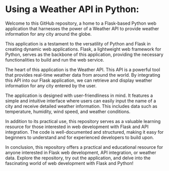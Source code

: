 # Using a Weather API in Python:
Welcome to this GitHub repository, a home to a Flask-based Python web application that harnesses the power of a Weather API to provide weather information for any city around the globe.

This application is a testament to the versatility of Python and Flask in creating dynamic web applications. Flask, a lightweight web framework for Python, serves as the backbone of this application, providing the necessary functionalities to build and run the web service.

The heart of this application is the Weather API. This API is a powerful tool that provides real-time weather data from around the world. By integrating this API into our Flask application, we can retrieve and display weather information for any city entered by the user.

The application is designed with user-friendliness in mind. It features a simple and intuitive interface where users can easily input the name of a city and receive detailed weather information. This includes data such as temperature, humidity, wind speed, and weather conditions.

In addition to its practical use, this repository serves as a valuable learning resource for those interested in web development with Flask and API integration. The code is well-documented and structured, making it easy for beginners to understand and for experienced developers to build upon.

In conclusion, this repository offers a practical and educational resource for anyone interested in Flask web development, API integration, or weather data. Explore the repository, try out the application, and delve into the fascinating world of web development with Flask and Python!
